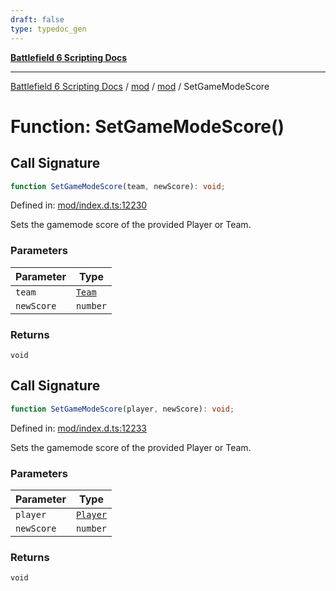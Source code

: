 ```yaml
---
draft: false
type: typedoc_gen
---
```


[**Battlefield 6 Scripting Docs**](../../../_index.md)

***

[Battlefield 6 Scripting Docs](../../../_index.md) / [mod](../../_index.md) / [mod](../_index.md) / SetGameModeScore

# Function: SetGameModeScore()

## Call Signature

```ts
function SetGameModeScore(team, newScore): void;
```

Defined in: [mod/index.d.ts:12230](https://github.com/battlefield-portal-community/portal-docs/blob/6d87e21c5922a3efb03c634dbe98e5fe6e797672/generators/santiago/mod/index.d.ts#L12230)

Sets the gamemode score of the provided Player or Team.

### Parameters

| Parameter | Type |
| ------ | ------ |
| `team` | [`Team`](../Team/_index.md) |
| `newScore` | `number` |

### Returns

`void`

## Call Signature

```ts
function SetGameModeScore(player, newScore): void;
```

Defined in: [mod/index.d.ts:12233](https://github.com/battlefield-portal-community/portal-docs/blob/6d87e21c5922a3efb03c634dbe98e5fe6e797672/generators/santiago/mod/index.d.ts#L12233)

Sets the gamemode score of the provided Player or Team.

### Parameters

| Parameter | Type |
| ------ | ------ |
| `player` | [`Player`](../Player/_index.md) |
| `newScore` | `number` |

### Returns

`void`

